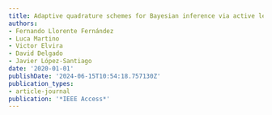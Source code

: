 ```yaml
---
title: Adaptive quadrature schemes for Bayesian inference via active learning
authors:
- Fernando Llorente Fernández
- Luca Martino
- Victor Elvira
- David Delgado
- Javier López-Santiago
date: '2020-01-01'
publishDate: '2024-06-15T10:54:18.757130Z'
publication_types:
- article-journal
publication: '*IEEE Access*'
---
```

